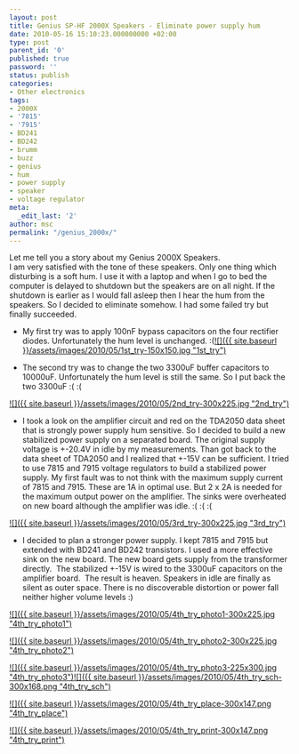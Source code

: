 ```yaml
---
layout: post
title: Genius SP-HF 2000X Speakers - Eliminate power supply hum
date: 2010-05-16 15:10:23.000000000 +02:00
type: post
parent_id: '0'
published: true
password: ''
status: publish
categories:
- Other electronics
tags:
- 2000X
- '7815'
- '7915'
- BD241
- BD242
- brumm
- buzz
- genius
- hum
- power supply
- speaker
- voltage regulator
meta:
  _edit_last: '2'
author: msc
permalink: "/genius_2000x/"
---
```

Let me tell you a story about my Genius 2000X Speakers.  
I am very satisfied with the tone of these speakers. Only one thing which disturbing is a soft hum. I use it with a laptop and when I go to bed the computer is delayed to shutdown but the speakers are on all night. If the shutdown is earlier as I would fall asleep then I hear the hum from the speakers. So I decided to eliminate somehow. I had some failed try but finally succeeded.<!--more-->

- My first try was to apply 100nF bypass capacitors on the four rectifier diodes. Unfortunately the hum level is unchanged. :([![]({{ site.baseurl }}/assets/images/2010/05/1st_try-150x150.jpg "1st\_try")](https://libesz.digitaltrip.hu/wp-content/uploads/1st_try.jpg)

- The second try was to change the two 3300uF buffer capacitors to 10000uF. Unfortunately the hum level is still the same. So I put back the two 3300uF :( :(

[![]({{ site.baseurl }}/assets/images/2010/05/2nd_try-300x225.jpg "2nd\_try")](https://libesz.digitaltrip.hu/wp-content/uploads/2nd_try.jpg)

- I took a look on the amplifier circuit and red on the TDA2050 data sheet that is strongly power supply hum sensitive. So I decided to build a new stabilized power supply on a separated board. The original supply voltage is +-20.4V in idle by my measurements. Than got back to the data sheet of TDA2050 and I realized that +-15V can be sufficient. I tried to use 7815 and 7915 voltage regulators to build a stabilized power supply. My first fault was to not think with the maximum supply current of 7815 and 7915. These are 1A in optimal use. But 2 x 2A is needed for the maximum output power on the amplifier. The sinks were overheated on new board although the amplifier was idle. :( :( :(

[![]({{ site.baseurl }}/assets/images/2010/05/3rd_try-300x225.jpg "3rd\_try")](https://libesz.digitaltrip.hu/wp-content/uploads/3rd_try.jpg)

- I decided to plan a stronger power supply. I kept 7815 and 7915 but extended with BD241 and BD242 transistors. I used a more effective sink on the new board. The new board gets supply from the transformer directly. &nbsp;The stabilized +-15V is wired to the 3300uF capacitors on the amplifier board. &nbsp;The result is heaven. Speakers in idle are finally as silent as outer space. There is no discoverable distortion or power fall neither higher volume levels :)

[![]({{ site.baseurl }}/assets/images/2010/05/4th_try_photo1-300x225.jpg "4th\_try\_photo1")](https://libesz.digitaltrip.hu/wp-content/uploads/4th_try_photo1.jpg)

[![]({{ site.baseurl }}/assets/images/2010/05/4th_try_photo2-300x225.jpg "4th\_try\_photo2")](https://libesz.digitaltrip.hu/wp-content/uploads/4th_try_photo2.jpg)

[![]({{ site.baseurl }}/assets/images/2010/05/4th_try_photo3-225x300.jpg "4th\_try\_photo3")](https://libesz.digitaltrip.hu/wp-content/uploads/4th_try_photo3.jpg)[![]({{ site.baseurl }}/assets/images/2010/05/4th_try_sch-300x168.png "4th\_try\_sch")](https://libesz.digitaltrip.hu/wp-content/uploads/4th_try_sch.png)

[![]({{ site.baseurl }}/assets/images/2010/05/4th_try_place-300x147.png "4th\_try\_place")](https://libesz.digitaltrip.hu/wp-content/uploads/4th_try_place.png)

[![]({{ site.baseurl }}/assets/images/2010/05/4th_try_print-300x147.png "4th\_try\_print")](https://libesz.digitaltrip.hu/wp-content/uploads/4th_try_print.png)


